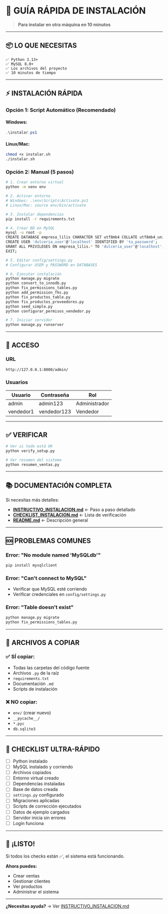 # 🚀 GUÍA RÁPIDA DE INSTALACIÓN

> **Para instalar en otra máquina en 10 minutos**

---

## 📦 LO QUE NECESITAS

```
✅ Python 3.13+
✅ MySQL 8.0+
✅ Los archivos del proyecto
✅ 10 minutos de tiempo
```

---

## ⚡ INSTALACIÓN RÁPIDA

### Opción 1: Script Automático (Recomendado)

#### Windows:
```powershell
.\instalar.ps1
```

#### Linux/Mac:
```bash
chmod +x instalar.sh
./instalar.sh
```

### Opción 2: Manual (5 pasos)

```bash
# 1. Crear entorno virtual
python -m venv env

# 2. Activar entorno
# Windows: .\env\Scripts\Activate.ps1
# Linux/Mac: source env/bin/activate

# 3. Instalar dependencias
pip install -r requirements.txt

# 4. Crear BD en MySQL
mysql -u root -p
CREATE DATABASE empresa_lilis CHARACTER SET utf8mb4 COLLATE utf8mb4_unicode_ci;
CREATE USER 'dulceria_user'@'localhost' IDENTIFIED BY 'tu_password';
GRANT ALL PRIVILEGES ON empresa_lilis.* TO 'dulceria_user'@'localhost';
EXIT;

# 5. Editar config/settings.py
# Configurar USER y PASSWORD en DATABASES

# 6. Ejecutar instalación
python manage.py migrate
python convert_to_innodb.py
python fix_permissions_tables.py
python add_permission_fks.py
python fix_productos_table.py
python fix_productos_proveedores.py
python seed_simple.py
python configurar_permisos_vendedor.py

# 7. Iniciar servidor
python manage.py runserver
```

---

## 🔑 ACCESO

### URL
```
http://127.0.0.1:8000/admin/
```

### Usuarios

| Usuario | Contraseña | Rol |
|---------|------------|-----|
| admin | admin123 | Administrador |
| vendedor1 | vendedor123 | Vendedor |

---

## ✅ VERIFICAR

```bash
# Ver si todo está OK
python verify_setup.py

# Ver resumen del sistema
python resumen_ventas.py
```

---

## 📚 DOCUMENTACIÓN COMPLETA

Si necesitas más detalles:

- **[INSTRUCTIVO_INSTALACION.md](INSTRUCTIVO_INSTALACION.md)** ← Paso a paso detallado
- **[CHECKLIST_INSTALACION.md](CHECKLIST_INSTALACION.md)** ← Lista de verificación
- **[README.md](README.md)** ← Descripción general

---

## 🆘 PROBLEMAS COMUNES

### Error: "No module named 'MySQLdb'"
```bash
pip install mysqlclient
```

### Error: "Can't connect to MySQL"
- Verificar que MySQL esté corriendo
- Verificar credenciales en `config/settings.py`

### Error: "Table doesn't exist"
```bash
python manage.py migrate
python fix_permissions_tables.py
```

---

## 📁 ARCHIVOS A COPIAR

### ✅ SÍ copiar:
- Todas las carpetas del código fuente
- Archivos `.py` de la raíz
- `requirements.txt`
- Documentación `.md`
- Scripts de instalación

### ❌ NO copiar:
- `env/` (crear nuevo)
- `__pycache__/`
- `*.pyc`
- `db.sqlite3`

---

## 🎯 CHECKLIST ULTRA-RÁPIDO

- [ ] Python instalado
- [ ] MySQL instalado y corriendo
- [ ] Archivos copiados
- [ ] Entorno virtual creado
- [ ] Dependencias instaladas
- [ ] Base de datos creada
- [ ] `settings.py` configurado
- [ ] Migraciones aplicadas
- [ ] Scripts de corrección ejecutados
- [ ] Datos de ejemplo cargados
- [ ] Servidor inicia sin errores
- [ ] Login funciona

---

## 🎉 ¡LISTO!

Si todos los checks están ✅, el sistema está funcionando.

**Ahora puedes:**
- Crear ventas
- Gestionar clientes
- Ver productos
- Administrar el sistema

---

**¿Necesitas ayuda?** → Ver [INSTRUCTIVO_INSTALACION.md](INSTRUCTIVO_INSTALACION.md)
